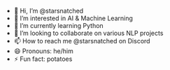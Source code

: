 - 👋 Hi, I’m @starsnatched
- 👀 I’m interested in AI & Machine Learning
- 🌱 I’m currently learning Python 
- 💞️ I’m looking to collaborate on various NLP projects
- 📫 How to reach me @starsnatched on Discord
- 😄 Pronouns: he/him
- ⚡ Fun fact: potatoes

<!---
starsnatched/starsnatched is a ✨ special ✨ repository because its `README.md` (this file) appears on your GitHub profile.
You can click the Preview link to take a look at your changes.
--->
